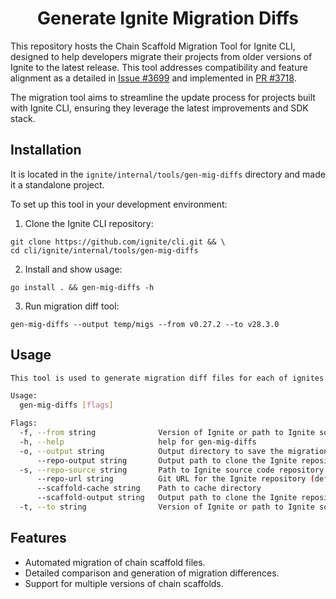 <div align="center">
  <h1> Generate Ignite Migration Diffs </h1>
</div>

This repository hosts the Chain Scaffold Migration Tool for Ignite CLI, designed to help developers migrate their
projects from older versions of Ignite to the latest release.
This tool addresses compatibility and feature alignment as a detailed
in [Issue #3699](https://github.com/ignite/cli/issues/3699) and implemented
in [PR #3718](https://github.com/ignite/cli/pull/3718).

The migration tool aims to streamline the update process for projects built with Ignite CLI, ensuring they leverage the
latest improvements and SDK stack.

## Installation

It is located in the `ignite/internal/tools/gen-mig-diffs`
directory and made it a standalone project.

To set up this tool in your development environment:

1. Clone the Ignite CLI repository:

```shell
git clone https://github.com/ignite/cli.git && \
cd cli/ignite/internal/tools/gen-mig-diffs
```

2. Install and show usage:

```shell
go install . && gen-mig-diffs -h
```

3. Run migration diff tool:

```shell
gen-mig-diffs --output temp/migs --from v0.27.2 --to v28.3.0
```

## Usage

```bash
This tool is used to generate migration diff files for each of ignites scaffold commands

Usage:
  gen-mig-diffs [flags]

Flags:
  -f, --from string              Version of Ignite or path to Ignite source code to generate the diff from
  -h, --help                     help for gen-mig-diffs
  -o, --output string            Output directory to save the migration document (default "docs/docs/06-migration")
      --repo-output string       Output path to clone the Ignite repository
  -s, --repo-source string       Path to Ignite source code repository. Set the source automatically set the cleanup to false
      --repo-url string          Git URL for the Ignite repository (default "https://github.com/ignite/cli.git")
      --scaffold-cache string    Path to cache directory
      --scaffold-output string   Output path to clone the Ignite repository
  -t, --to string                Version of Ignite or path to Ignite source code to generate the diff to
```

## Features

- Automated migration of chain scaffold files.
- Detailed comparison and generation of migration differences.
- Support for multiple versions of chain scaffolds.

